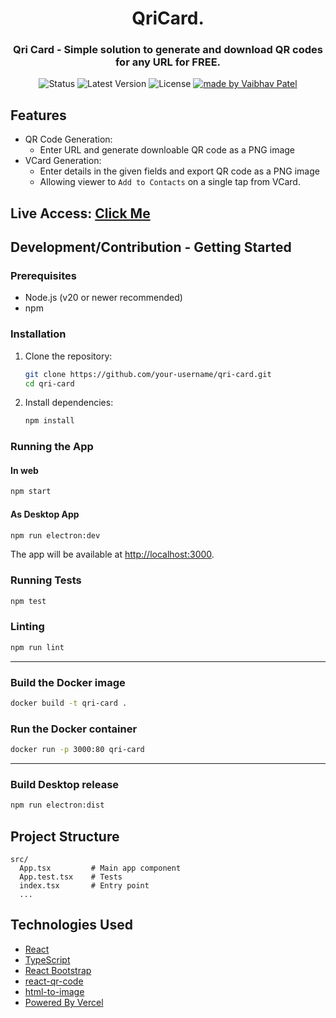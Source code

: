 <h1 align="center">
 QriCard.
</h1>

<h3 align="center">Qri Card - Simple solution to generate and download QR codes for any URL for FREE.</h3>

<p align="center">

 <img alt="Status" src="https://img.shields.io/badge/status-In Production-green">

  <img alt="Latest Version" src="https://img.shields.io/badge/latest version-1.1.0-2e7f74">
  
  <img alt="License" src="https://img.shields.io/badge/license-MIT-d52536">

  <a href="https://github.com/vpatel071997">
    <img alt="made by Vaibhav Patel" src="https://img.shields.io/badge/made%20by-Vaibhav%20Patel-116ed0">
  </a>
</p>

## Features

- QR Code Generation:
  - Enter URL and generate downloable QR code as a PNG image
- VCard Generation:
  - Enter details in the given fields and export QR code as a PNG image
  - Allowing viewer to `Add to Contacts` on a single tap from VCard.

## Live Access: [Click Me](https://qri-card.vercel.app)

## Development/Contribution - Getting Started

### Prerequisites

- Node.js (v20 or newer recommended)
- npm

### Installation

1. Clone the repository:

   ```bash
   git clone https://github.com/your-username/qri-card.git
   cd qri-card
   ```

2. Install dependencies:
   ```bash
   npm install
   ```

### Running the App

#### In web

```bash
npm start
```

#### As Desktop App

```bash
npm run electron:dev
```

The app will be available at [http://localhost:3000](http://localhost:3000).

### Running Tests

```bash
npm test
```

### Linting

```bash
npm run lint
```

---

### Build the Docker image

```bash
docker build -t qri-card .
```

### Run the Docker container

```bash
docker run -p 3000:80 qri-card
```

---

### Build Desktop release

```bash
npm run electron:dist
```

## Project Structure

```
src/
  App.tsx         # Main app component
  App.test.tsx    # Tests
  index.tsx       # Entry point
  ...
```

## Technologies Used

- [React](https://react.dev/)
- [TypeScript](https://www.typescriptlang.org/)
- [React Bootstrap](https://react-bootstrap.github.io/)
- [react-qr-code](https://github.com/rosskhanas/react-qr-code)
- [html-to-image](https://github.com/bubkoo/html-to-image)
- [Powered By Vercel](http://vercel.com)
